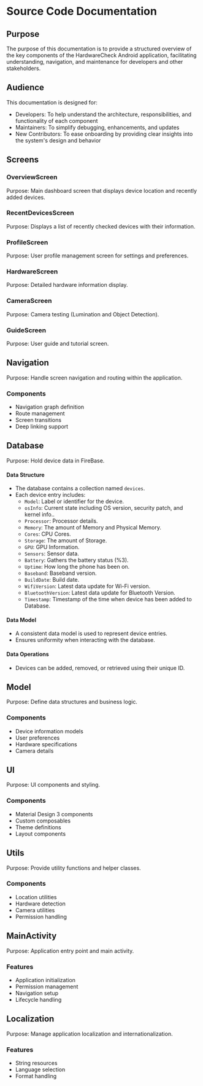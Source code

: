 # Source Code Documentation

## Purpose
The purpose of this documentation is to provide a structured overview of the key components of the HardwareCheck Android application, facilitating understanding, navigation, and maintenance for developers and other stakeholders.

## Audience
This documentation is designed for:
- Developers: To help understand the architecture, responsibilities, and functionality of each component
- Maintainers: To simplify debugging, enhancements, and updates
- New Contributors: To ease onboarding by providing clear insights into the system's design and behavior

## Screens
### OverviewScreen
Purpose: Main dashboard screen that displays device location and recently added devices.

### RecentDevicesScreen
Purpose: Displays a list of recently checked devices with their information.

### ProfileScreen
Purpose: User profile management screen for settings and preferences.

### HardwareScreen
Purpose: Detailed hardware information display.

### CameraScreen
Purpose: Camera testing (Lumination and Object Detection).

### GuideScreen
Purpose: User guide and tutorial screen.

## Navigation
Purpose: Handle screen navigation and routing within the application.

### Components
- Navigation graph definition
- Route management
- Screen transitions
- Deep linking support

## Database
Purpose: Hold device data in FireBase.

#### Data Structure
- The database contains a collection named `devices`.
- Each device entry includes:
  - `Model`: Label or identifier for the device.
  - `osInfo`: Current state including OS version, security patch, and kernel info..
  - `Processor`: Processor details.
  - `Memory`: The amount of Memory and Physical Memory.
  - `Cores`: CPU Cores.
  - `Storage`: The amount of Storage.
  - `GPU`: GPU Information.
  - `Sensors`: Sensor data.
  - `Battery`: Gathers the battery status (%3).
  - `Uptime`: How long the phone has been on.
  - `Baseband`: Baseband version.
  - `BuildDate`: Build date.
  - `WifiVersion`: Latest data update for Wi-Fi version.
  - `BluetoothVersion`: Latest data update for Bluetooth Version.
  - `Timestamp`: Timestamp of the time when device has been added to Database.

#### Data Model
- A consistent data model is used to represent device entries.
- Ensures uniformity when interacting with the database.

#### Data Operations
- Devices can be added, removed, or retrieved using their unique ID.

## Model
Purpose: Define data structures and business logic.

### Components
- Device information models
- User preferences
- Hardware specifications
- Camera details

## UI
Purpose: UI components and styling.

### Components
- Material Design 3 components
- Custom composables
- Theme definitions
- Layout components

## Utils
Purpose: Provide utility functions and helper classes.

### Components
- Location utilities
- Hardware detection
- Camera utilities
- Permission handling

## MainActivity
Purpose: Application entry point and main activity.

### Features
- Application initialization
- Permission management
- Navigation setup
- Lifecycle handling

## Localization
Purpose: Manage application localization and internationalization.

### Features
- String resources
- Language selection
- Format handling
